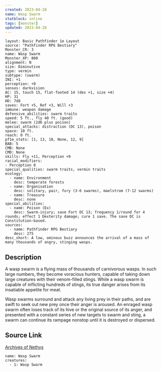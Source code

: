 ```yaml
---
created: 2023-04-28
name: Wasp Swarm
statblock: inline
tags: [monster]
updated: 2023-04-28
---
```

```statblock
layout: Basic Pathfinder 1e Layout
source: "Pathfinder RPG Bestiary"
Monster_CR: 3
name: Wasp Swarm
Monster_XP: 800
alignment: N
size: Diminutive
type: vermin
subtype: (swarm)
INI: +1
perception: +9
senses: darkvision
AC: 15, touch 15, flat-footed 14 (dex +1, size +4)
HP: 31
HD: 7d8
saves: Fort +5, Ref +3, Will +3
immune: weapon damage
defensive_abilities: swarm traits
speed: 5 ft., fly 40 ft. (good)
melee: swarm (2d6 plus poison)
special_attacks: distraction (DC 13), poison
space: 10 ft.
reach: 0 ft.
pf1e_stats: [1, 13, 10, None, 12, 9]
BAB: 5
CMB: None
CMD: None
skills: Fly +11, Perception +9
racial_modifiers:
- Perception 8
special_qualities: swarm traits, vermin traits
ecology:
  - name: Environment
    desc: temperate forests
  - name: Organisation
    desc: solitary, pair, fury (3-6 swarms), maelstrom (7-12 swarms)
  - name: Treasure
    desc: none
special_abilities:
  - name: Poison (Ex)
    desc: Swarm-injury; save Fort DC 13; frequency 1/round for 4 rounds; effect 1 Dexterity damage; cure 1 save. The save DC is Constitution-based.
sources:
  - name: Pathfinder RPG Bestiary
    desc: 275
desc_short: A low, ominous buzz announces the arrival of a mass of many thousands of angry, stinging wasps.
```
## Description
A wasp swarm is a flying mass of thousands of carnivorous wasps. In such large numbers, they become voracious hunters, capable of taking down large creatures with their venom-filled stings. While a wasp swarm is capable of inflicting hundreds of stings, its true danger arises from its insatiable appetite for meat.

Wasp swarms surround and attack any living prey in their paths, and are swift to seek out new prey once their anger is aroused. An enraged wasp swarm often loses track of its hive or the original source of its anger, and presented with a constant series of new targets to swarm and sting, a swarm can continue its rampage nonstop until it is destroyed or dispersed.
## Source Link
[Archives of Nethys](https://aonprd.com/MonsterDisplay.aspx?ItemName=Wasp%20Swarm)
```encounter-table
name: Wasp Swarm
creatures:
  - 1: Wasp Swarm
```
